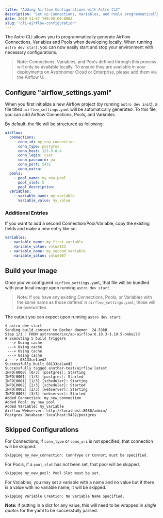 ```yaml
---
title: "Adding Airflow Configurations with Astro CLI"
description: "Set up Connections, Variables, and Pools programmatically with the Astro CLI."
date: 2019-11-07 T00:00:00.000Z
slug: "cli-airflow-configuration"
---
```


The Astro CLI allows you to programmatically generate Airflow Connections, Variables and Pools when developing locally. When running `astro dev start`, you can now easily start and stop your environment with necessary configurations.

> Note: Connections, Variables, and Pools defined through this process will only be available locally. To ensure they are available in your deployments on Astronomer Cloud or Enterprise, please add them via the Airflow UI.

## Configure "airflow_settings.yaml"

When you first initialize a new Airflow project (by running `astro dev init`), a file titled `airflow_settings.yaml` will be automatically generated. To this file, you can add Airflow Connections, Pools, and Variables.

By default, the file will be structured as following:

```yaml
airflow:
  connections:
    - conn_id: my_new_connection
      conn_type: postgres
      conn_host: 123.0.0.4
      conn_login: user
      conn_password: pw
      conn_port: 5432
      conn_extra:
  pools:
    - pool_name: my_new_pool
      pool_slot: 5
      pool_description:
  variables:
    - variable_name: my_variable
      variable_value: my_value
```

### Additional Entries

If you want to add a second Connection/Pool/Variable, copy the existing fields and make a new entry like so:

```yaml
variables:
  - variable_name: my_first_variable
    variable_value: value123
  - variable_name: my_second_variable
    variable_value: value987
```

## Build your Image

Once you've configured `airflow_settings.yaml`, that file will be bundled with your local image upon running `astro dev start`.

>Note: If you have any existing Connections, Pools, or Variables with the same name as those defined in `airflow_settings.yaml`, those will be overwritten.

The output you can expect upon running `astro dev start`:

```
$ astro dev start
Sending build context to Docker daemon  24.58kB
Step 1/1 : FROM astronomerinc/ap-airflow:0.10.3-1.10.5-onbuild
# Executing 5 build triggers
 ---> Using cache
 ---> Using cache
 ---> Using cache
 ---> Using cache
a ---> 08133ce1aed2
Successfully built 08133ce1aed2
Successfully tagged another-test/airflow:latest
INFO[0000] [0/3] [postgres]: Starting                   
INFO[0001] [1/3] [postgres]: Started                    
INFO[0001] [1/3] [scheduler]: Starting                  
INFO[0002] [2/3] [scheduler]: Started                   
INFO[0002] [2/3] [webserver]: Starting                  
INFO[0003] [3/3] [webserver]: Started                   
Added Connection: my_new_connection
Added Pool: my_new_pool
Added Variable: my_variable
Airflow Webserver: http://localhost:8080/admin/
Postgres Database: localhost:5432/postgres
```

## Skipped Configurations

For Connections, if `conn_type` or `conn_uri` is not specified, that connection will be skipped.

```
Skipping my_new_connection: ConnType or ConnUri must be specified.
```

For Pools, if a `pool_slot` has not been set, that pool will be skipped.

```
Skipping my_new_pool: Pool Slot must be set.
```

For Variables, you may set a variable with a name and no value but if there is a value with no variable name, it will be skipped.

```
Skipping Variable Creation: No Variable Name Specified.
```

**Note:** If putting in a dict for any value, this will need to be wrapped in *single quotes* for the yaml to be successfully parsed.
